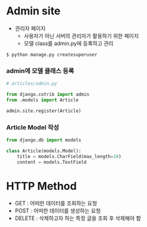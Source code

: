 # Admin site

- 관리자 페이지
  - 사용자가 아닌 서버의 관리자가 활용하기 위한 페이지
  - 모델 class를 admin.py에 등록하고 관리

```
$ python manage.py createsuperuser
```

### admin에 모델 클래스 등록

```python
# articles/admin.py

from django.cotrib import admin
from .models import Article

admin.site.register(Article)

```

### Article Model 작성
```python
from django.db import models

class Article(models.Model):
    title = models.CharField(max_length=10)
    content = models.TextField

```


# HTTP Method
- GET : 어떠한 데이터를 조회하는 요청
- POST : 어떠한 데이터를 생성하는 요청
- DELETE : 삭제하고자 하는 특정 글을 조회 후 삭제해야 함